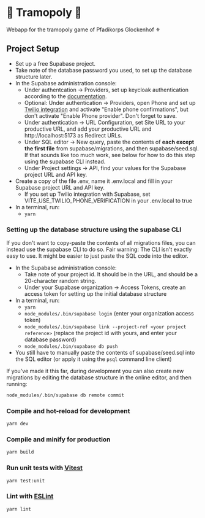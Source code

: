 # :train: Tramopoly :bus:

Webapp for the tramopoly game of Pfadikorps Glockenhof ⚜

## Project Setup

* Set up a free Supabase project.
* Take note of the database password you used, to set up the database structure later.
* In the Supabase administration console:
  * Under authentcation -> Providers, set up keycloak authentication according to the [documentation](https://supabase.com/docs/guides/auth/social-login/auth-keycloak).
  * Optional: Under authentication -> Providers, open Phone and set up [Twilio integration](https://supabase.com/docs/guides/auth/phone-login/twilio#finding-your-twilio-credentials) and activate "Enable phone confirmations", but don't activate "Enable Phone provider". Don't forget to save.
  * Under authentication -> URL Configuration, set Site URL to your productive URL, and add your productive URL and http://localhost:5173 as Redirect URLs.
  * Under SQL editor -> New query, paste the contents of **each except the first file** from supabase/migrations, and then supabase/seed.sql. If that sounds like too much work, see below for how to do this step using the supabase CLI instead.
  * Under Project settings -> API, find your values for the Supabase project URL and API key.
* Create a copy of the file .env, name it .env.local and fill in your Supabase project URL and API key.
  * If you set up Twilio integration with Supabase, set VITE_USE_TWILIO_PHONE_VERIFICATION in your .env.local to true
* In a terminal, run:
  * `yarn`

### Setting up the database structure using the supabase CLI

If you don't want to copy-paste the contents of all migrations files, you can instead use the supabase CLI to do so. Fair warning: The CLI isn't exactly easy to use. It might be easier to just paste the SQL code into the editor.

* In the Supabase administration console:
  * Take note of your project id. It should be in the URL, and should be a 20-character random string.
  * Under your Supabase organization -> Access Tokens, create an access token for setting up the initial database structure
* In a terminal, run:
  * `yarn`
  * `node_modules/.bin/supabase login` (enter your organization access token)
  * `node_modules/.bin/supabase link --project-ref <your project reference>` (replace the project id with yours, and enter your database password)
  * `node_modules/.bin/supabase db push`
* You still have to manually paste the contents of supabase/seed.sql into the SQL editor (or apply it using the `psql` command line client)

If you've made it this far, during development you can also create new migrations by editing the database structure in the online editor, and then running:
```bash
node_modules/.bin/supabase db remote commit
```

### Compile and hot-reload for development

```sh
yarn dev
```

### Compile and minify for production

```sh
yarn build
```

### Run unit tests with [Vitest](https://vitest.dev/)

```sh
yarn test:unit
```

### Lint with [ESLint](https://eslint.org/)

```sh
yarn lint
```
